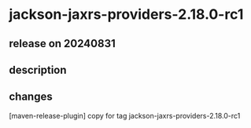 # jackson-jaxrs-providers-2.18.0-rc1

## release on 20240831

## description

## changes

[maven-release-plugin] copy for tag jackson-jaxrs-providers-2.18.0-rc1

